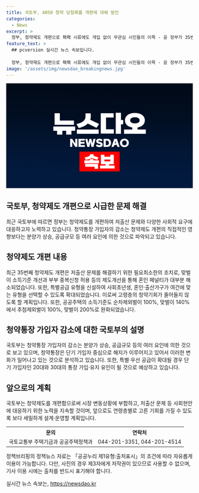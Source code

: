 ```yaml
---
title: 국토부, 4050 청약 당첨확률 개편에 대해 발언
categories:
  - News
excerpt: >
  정부, 청약제도 개편으로 홱홱 시류에도 개입 없이 무관심 시민들의 이목 - 윤 정부가 35번째로 청약제도를 재편한 가운데, 각종 특공과 추첨제가 확대되면서 청약자들의 관심이 줄고 있는 상황이다. 국토부는 최근의 개편이 필요최소한으로 이루어졌다고 주장하며, 4050세대의 당첨확률은 감소하지 않았다고 설명했다. 또한, 저출산 문제를 해결하기 위해 소득기준을 개선하고 향후 공급물량을 확대할 계획이라고 밝혀 대응하고 있다. ChungjuPolicy의 정책자료를 참고하여 작성되었습니다.
feature_text: >
  ## pcversion 실시간 뉴스 속보입니다.

  정부, 청약제도 개편으로 홱홱 시류에도 개입 없이 무관심 시민들의 이목 - 윤 정부가 35번째로 청약제도를 재편한 가운데, 각종 특공과 추첨제가 확대되면서 청약자들의 관심이 줄고 있는 상황이다. 국토부는 최근의 개편이 필요최소한으로 이루어졌다고 주장하며, 4050세대의 당첨확률은 감소하지 않았다고 설명했다. 또한, 저출산 문제를 해결하기 위해 소득기준을 개선하고 향후 공급물량을 확대할 계획이라고 밝혀 대응하고 있다. ChungjuPolicy의 정책자료를 참고하여 작성되었습니다.
image: '/assets/img/newsdao_breakingnews.jpg'
---
```


<p><img src="/assets/img/newsdao_breakingnews.jpg" alt="pcversion 속보" /></p>

<h2>국토부, 청약제도 개편으로 시급한 문제 해결</h2>

<p data-ke-size="size16">최근 국토부에 따르면 정부는 청약제도를 개편하여 저출산 문제와 다양한 사회적 요구에 대응하고자 노력하고 있습니다. 청약통장 가입자의 감소는 청약제도 개편의 직접적인 영향보다는 분양가 상승, 공급규모 등 여러 요인에 의한 것으로 파악되고 있습니다.</p>

<h2 data-ke-size="size26">청약제도 개편 내용</h2>

<p data-ke-size="size16">최근 35번째 청약제도 개편은 저출산 문제를 해결하기 위한 필요최소한의 조치로, 맞벌이 소득기준 개선과 부부 중복신청 허용 등의 제도개선을 통해 혼인 페널티가 대부분 해소되었습니다. 또한, 특별공급 유형을 신설하여 사회초년생, 혼인·출산가구가 여건에 맞는 유형을 선택할 수 있도록 확대되었습니다. 이로써 고령층의 청약기회가 줄어들지 않도록 할 계획입니다. 또한, 공공주택의 소득기준도 순차제외벌이 100%, 맞벌이 140%에서 추첨제외벌이 100%, 맞벌이 200%로 완화되었습니다.</p>

<h2 data-ke-size="size26">청약통장 가입자 감소에 대한 국토부의 설명</h2>

<p data-ke-size="size16">국토부는 청약통장 가입자의 감소는 분양가 상승, 공급규모 등의 여러 요인에 의한 것으로 보고 있으며, 청약통장은 단기 가입자 중심으로 해지가 이루어지고 있어서 이러한 변화가 일어나고 있는 것으로 분석하고 있습니다. 또한, 특별·우선 공급이 확대될 경우 단기 가입자인 20대와 30대의 통장 가입·유지 유인이 될 것으로 예상하고 있습니다.</p>

<h2 data-ke-size="size26">앞으로의 계획</h2>

<p data-ke-size="size16">국토부는 청약제도를 개편함으로써 시장 변동상황에 부합하고, 저출산 문제 등 사회현안에 대응하기 위한 노력을 지속할 것이며, 앞으로도 연령층별로 고른 기회를 가질 수 있도록 보다 세밀하게 설계·운영할 계획입니다.</p>

<table>
    <tr>
        <th style="text-align: center;">문의</th>
        <th style="text-align: center;">연락처</th>
    </tr>
    <tr>
        <td style="text-align: center;">국토교통부 주택기금과 공공주택정책과</td>
        <td style="text-align: center;">044-201-3351, 044-201-4514</td>
    </tr>
</table>

<p data-ke-size="size16">정책브리핑의 정책뉴스 자료는 「공공누리 제1유형:출처표시」의 조건에 따라 자유롭게 이용이 가능합니다. 다만, 사진의 경우 제3자에게 저작권이 있으므로 사용할 수 없으며, 기사 이용 시에는 출처를 반드시 표기해야 합니다.</p>
실시간 뉴스 속보는, <a href="https://newsdao.kr" rel="dofollow">https://newsdao.kr</a>


